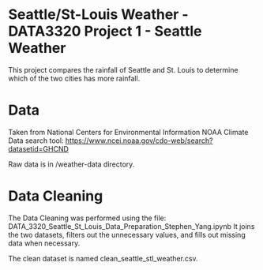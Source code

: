 # Seattle/St-Louis Weather - DATA3320 Project 1 - Seattle Weather
This project compares the rainfall of Seattle and St. Louis to determine which of the two cities has more rainfall.

# Data
Taken from National Centers for Environmental Information
NOAA Climate Data search tool: https://www.ncei.noaa.gov/cdo-web/search?datasetid=GHCND

Raw data is in /weather-data directory.

# Data Cleaning
The Data Cleaning was performed using the file: DATA_3320_Seattle_St_Louis_Data_Preparation_Stephen_Yang.ipynb
It joins the two datasets, filters out the unnecessary values, and fills out missing data when necessary.

The clean dataset is named clean_seattle_stl_weather.csv.
